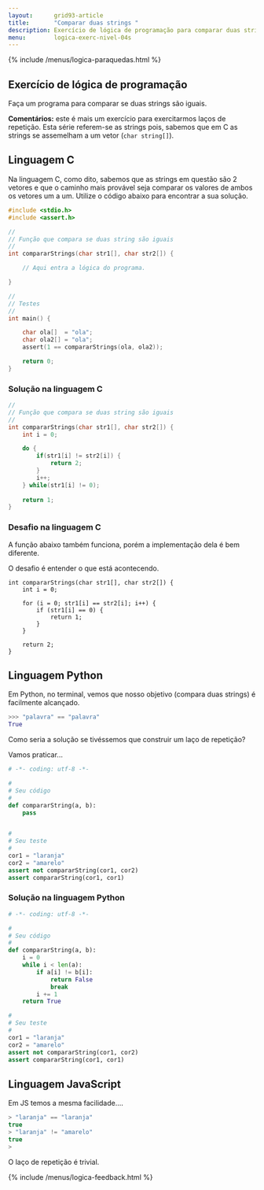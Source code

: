 ```yaml
---
layout:      grid93-article
title:       "Comparar duas strings "
description: Exercício de lógica de programação para comparar duas strings.
menu:        logica-exerc-nivel-04s
---
```


{% include /menus/logica-paraquedas.html %}

Exercício de lógica de programação
---

Faça um programa para comparar se duas strings são iguais.

__Comentários:__ este é mais um exercício para exercitarmos laços de repetição. Esta série referem-se as strings pois,
sabemos que em C as strings se assemelham a um vetor (`char string[]`).



Linguagem C
---

Na linguagem C, como dito, sabemos que as strings em questão são 2 vetores e que o caminho mais provável seja comparar
os valores de ambos os vetores um a um. Utilize o código abaixo para encontrar a sua solução.

```c
#include <stdio.h>
#include <assert.h>

//
// Função que compara se duas string são iguais
//
int compararStrings(char str1[], char str2[]) {

    // Aqui entra a lógica do programa.

}

//
// Testes
//
int main() {

    char ola[]  = "ola";
    char ola2[] = "ola";
    assert(1 == compararStrings(ola, ola2));

    return 0;
}
```


### Solução na linguagem C

```c
//
// Função que compara se duas string são iguais
//
int compararStrings(char str1[], char str2[]) {
    int i = 0;

    do {
        if(str1[i] != str2[i]) {
            return 2;
        }
        i++;
    } while(str1[i] != 0); 
    
    return 1;
}
```


### Desafio na linguagem C

A função abaixo também funciona, porém a implementação dela é bem diferente.

O desafio é entender o que está acontecendo.


    int compararStrings(char str1[], char str2[]) {
        int i = 0;

        for (i = 0; str1[i] == str2[i]; i++) {
            if (str1[i] == 0) {
                return 1;
            }
        }

        return 2;
    }





Linguagem Python
---

Em Python, no terminal, vemos que nosso objetivo (compara duas strings) é facilmente alcançado.

```python
>>> "palavra" == "palavra"
True
```

Como seria a solução se tivéssemos que construir um laço de repetição?

Vamos praticar...

```python
# -*- coding: utf-8 -*-

#
# Seu código
#
def compararString(a, b):
    pass


#
# Seu teste
#
cor1 = "laranja"
cor2 = "amarelo"
assert not compararString(cor1, cor2)
assert compararString(cor1, cor1)
```


### Solução na linguagem Python


```python
# -*- coding: utf-8 -*-

#
# Seu código
#
def compararString(a, b):
    i = 0
    while i < len(a):
        if a[i] != b[i]:
            return False
            break
        i += 1
    return True

#
# Seu teste
#
cor1 = "laranja"
cor2 = "amarelo"
assert not compararString(cor1, cor2)
assert compararString(cor1, cor1)
```


Linguagem JavaScript
---

Em JS temos a mesma facilidade....

```javascript
> "laranja" == "laranja"
true
> "laranja" != "amarelo"
true
> 
```

O laço de repetição é trivial.



{% include /menus/logica-feedback.html %}